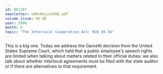 ```yaml
---
id: 001267
newsletter: v06n06jun2006.pdf
volume_issue: 06-06
year: 2006
month: 6
topic: "The Interlocal Cooperation Act: RCW 39.34"
---
```


This is a big one. Today we address the Garcetti decision from the United States Supreme Court, which held that a public employee's speech rights are limited when talking about matters related to their official duties; we also talk about whether interlocal agreements must be filed with the state auditor or if there are alternatives to that requirement.